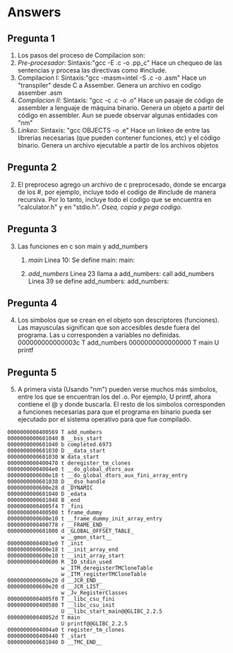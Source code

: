 # Answers

## Pregunta 1
1. Los pasos del proceso de Compilacion son:
  1. *Pre-procesador*: Sintaxis:"gcc -E .c -o .pp_c" Hace un chequeo de las sentencias y procesa las directivas como #include.
  2. Compilacion I:  Sintaxis:"gcc -masm=intel -S .c -o .asm" Hace un "transpiler" desde C a Assember.
                     Genera un archivo en codigo assember .asm
  3. *Compilacion II*: Sintaxis: "gcc -c .c -o .o"  Hace un pasaje de código de assembler a lenguaje de máquina binario.
                      Genera un objeto a partír del código en assembler.
                      Aun se puede observar algunas entidades con "nm"
  4. *Linkeo*:         Sintaxis: "gcc OBJECTS -o .e" Hace un linkeo de entre las librerias necesarias
                      (que pueden contener funciones, etc) y el código binario.
                      Genera un archivo ejecutable a partír de los archivos objetos
## Pregunta 2
2. El preproceso agrego un archivo de c preprocesado, donde se encarga de los #, por ejemplo, incluye todo el codigo de #include de manera recursiva.
  Por lo tanto, incluye todo el codigo que se encuentra en "calculator.h" y en "stdio.h".
  *Osea, copia y pega codigo*.

## Pregunta 3
3. Las funciones en c son main y add_numbers
      1. *main*
      Linea 10: Se define main: main:

      2. *add_numbers*
      Linea 23 llama a add_numbers:   call	add_numbers
      Linea 39 se define add_numbers: add_numbers:

## Pregunta 4
4. Los simbolos que se crean en el objeto son descriptores (funciones). Las mayusculas significan
que son accesibles desde fuera del programa.
   Las u corresponden a variables no definidas.
        000000000000003c T add_numbers
        0000000000000000 T main
                         U printf
## Pregunta 5
5. A primera vista (Usando "nm") pueden verse muchos más simbolos, entre los que se encuentran los del .o. Por ejemplo, U printf, ahora contiene el @ y donde buscarla.
   El resto de los simbolos corresponden a funciones necesarias para que el programa en binario pueda ser ejecutado por el sistema operativo para que fue compilado.

```
0000000000400569 T add_numbers
0000000000601040 B __bss_start
0000000000601040 b completed.6973
0000000000601030 D __data_start
0000000000601030 W data_start
0000000000400470 t deregister_tm_clones
00000000004004e0 t __do_global_dtors_aux
0000000000600e18 t __do_global_dtors_aux_fini_array_entry
0000000000601038 D __dso_handle
0000000000600e28 d _DYNAMIC
0000000000601040 D _edata
0000000000601048 B _end
00000000004005f4 T _fini
0000000000400500 t frame_dummy
0000000000600e10 t __frame_dummy_init_array_entry
0000000000400778 r __FRAME_END__
0000000000601000 d _GLOBAL_OFFSET_TABLE_
                 w __gmon_start__
00000000004003e0 T _init
0000000000600e18 t __init_array_end
0000000000600e10 t __init_array_start
0000000000400600 R _IO_stdin_used
                 w _ITM_deregisterTMCloneTable
                 w _ITM_registerTMCloneTable
0000000000600e20 d __JCR_END__
0000000000600e20 d __JCR_LIST__
                 w _Jv_RegisterClasses
00000000004005f0 T __libc_csu_fini
0000000000400580 T __libc_csu_init
                 U __libc_start_main@@GLIBC_2.2.5
000000000040052d T main
                 U printf@@GLIBC_2.2.5
00000000004004a0 t register_tm_clones
0000000000400440 T _start
0000000000601040 D __TMC_END__
```
